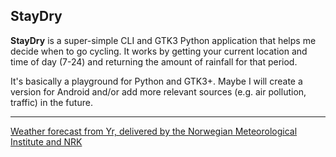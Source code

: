 ## StayDry ##

**StayDry** is a super-simple CLI and GTK3 Python application that helps me decide when to go cycling.
It works by getting your current location and time of day (7-24) and returning the amount of rainfall for that period.

It's basically a playground for Python and GTK3+. Maybe I will create a version for Android and/or add more relevant sources (e.g. air pollution, traffic) in the future.

---

[Weather forecast from Yr, delivered by the Norwegian Meteorological Institute and NRK](https://www.yr.no/?spr=eng)

